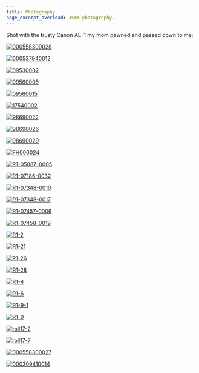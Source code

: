 ```yaml
---
title: Photography
page_excerpt_overload: 35mm photography.
---
```


Shot with the trusty Canon AE-1 my mom pawned and passed down to me:

[![000558300028](/assets/images/000558300028.jpg)](/assets/images/000558300028.jpg)

[![000537940012](/assets/images/000537940012.jpg)](/assets/images/000537940012.jpg)

[![09530002](/assets/images/09530002.jpg)](/assets/images/09530002.jpg)

[![09560005](/assets/images/09560005.jpg)](/assets/images/09560005.jpg)

[![09560015](/assets/images/09560015.jpg)](/assets/images/09560015.jpg)

[![17540002](/assets/images/17540002.jpg)](/assets/images/17540002.jpg)

[![98690022](/assets/images/98690022.jpg)](/assets/images/98690022.jpg)

[![98690026](/assets/images/98690026.jpg)](/assets/images/98690026.jpg)

[![98690029](/assets/images/98690029.jpg)](/assets/images/98690029.jpg)

[![FH000024](/assets/images/FH000024.jpg)](/assets/images/FH000024.jpg)

[![R1-05887-0005](/assets/images/R1-05887-0005.jpg)](/assets/images//R1-05887-0005.jpg)

[![R1-07186-0032](/assets/images/R1-07186-0032.jpg)](/assets/images//R1-07186-0032.jpg)

[![R1-07348-0010](/assets/images/R1-07348-0010.jpg)](/assets/images//R1-07348-0010.jpg)

[![R1-07348-0017](/assets/images/R1-07348-0017.jpg)](/assets/images//R1-07348-0017.jpg)

[![R1-07457-0006](/assets/images/R1-07457-0006.jpg)](/assets/images//R1-07457-0006.jpg)

[![R1-07458-0019](/assets/images/R1-07458-0019.jpg)](/assets/images//R1-07458-0019.jpg)

[![R1-2](/assets/images/R1-2.jpg)](/assets/images/R1-2.jpg)

[![R1-21](/assets/images/R1-21.jpg)](/assets/images/R1-21.jpg)

[![R1-26](/assets/images/R1-26.jpg)](/assets/images/R1-26.jpg)

[![R1-28](/assets/images/R1-28.jpg)](/assets/images/R1-28.jpg)

[![R1-4](/assets/images/R1-4.jpg)](/assets/images/R1-4.jpg)

[![R1-6](/assets/images/R1-6.jpg)](/assets/images/R1-6.jpg)

[![R1-9-1](/assets/images/R1-9-1.jpg)](/assets/R1-9-1.jpg)

[![R1-9](/assets/images/R1-9.jpg)](/assets/images/R1-9.jpg)

[![roll17-2](/assets/images/roll17-2.jpg)](/assets/images/roll17-2.jpg)

[![roll17-7](/assets/images/roll17-7.jpg)](/assets/images/roll17-7.jpg)

[![000558300027](/assets/images/000558300027.jpg)](/assets/images/000558300027.jpg)

[![000309410014](/assets/images/000309410014.jpg)](/assets/images/000309410014.jpg)
